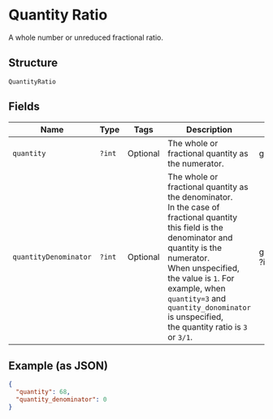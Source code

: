 
# Quantity Ratio

A whole number or unreduced fractional ratio.

## Structure

`QuantityRatio`

## Fields

| Name | Type | Tags | Description | Getter | Setter |
|  --- | --- | --- | --- | --- | --- |
| `quantity` | `?int` | Optional | The whole or fractional quantity as the numerator. | getQuantity(): ?int | setQuantity(?int quantity): void |
| `quantityDenominator` | `?int` | Optional | The whole or fractional quantity as the denominator.<br>In the case of fractional quantity this field is the denominator and quantity is the numerator.<br>When unspecified, the value is `1`. For example, when `quantity=3` and `quantity_donominator` is unspecified,<br>the quantity ratio is `3` or `3/1`. | getQuantityDenominator(): ?int | setQuantityDenominator(?int quantityDenominator): void |

## Example (as JSON)

```json
{
  "quantity": 68,
  "quantity_denominator": 0
}
```

